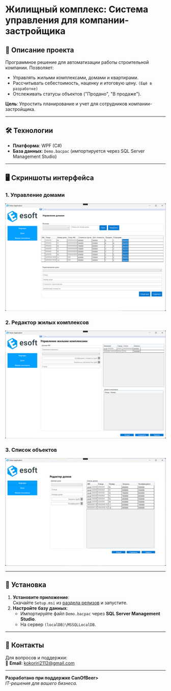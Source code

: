 
# Жилищный комплекс: Система управления для компании-застройщика

## 📝 Описание проекта
Программное решение для автоматизации работы строительной компании. Позволяет:  
- Управлять жилыми комплексами, домами и квартирами.  
- Рассчитывать себестоимость, наценку и итоговую цену. `(Ещё в разработке) ` 
- Отслеживать статусы объектов ("Продано", "В продаже").  

**Цель**: Упростить планирование и учет для сотрудников компании-застройщика.

---

## 🛠 Технологии
- **Платформа**: WPF (C#)  
- **База данных**: `Demo.bacpac` (импортируется через SQL Server Management Studio)  

---

## 🖥 Скриншоты интерфейса

### 1. Управление домами
![Управление домами](res/page3.png)  

### 2. Редактор жилых комплексов
![Редактор ЖК](res/page2.png)   

### 3. Список объектов
![Список объектов](res/page1.png)  

---

## 🚀 Установка
1. **Установите приложение**:  
   Скачайте `Setup.msi` из [раздела релизов](https://github.com/TwoRulonOboev/DemoTest/releases/tag/First_Setup.msi) и запустите.  
2. **Настройте базу данных**:  
   - Импортируйте файл `Demo.bacpac` через **SQL Server Management Studio**.  
   - На сервер `(localDB)\MSSQLLocalDB`.  

---

## 📄 Контакты
Для вопросов и поддержки:  
📧 **Email**: kokoriri2112@gmail.com 

---

**Разработано при поддержке CanOfBeer>**  
_IT-решения для вашего бизнеса._


